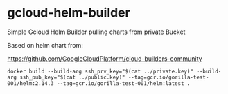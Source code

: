 # gcloud-helm-builder
Simple Gcloud Helm Builder pulling charts from private Bucket

Based on helm chart from:

<https://github.com/GoogleCloudPlatform/cloud-builders-community>

```ssh
docker build --build-arg ssh_prv_key="$(cat ../private.key)" --build-arg ssh_pub_key="$(cat ../public.key)" --tag=gcr.io/gorilla-test-001/helm:2.14.3 --tag=gcr.io/gorilla-test-001/helm:latest .


```

